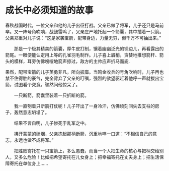 # 成长中必须知道的故事
春秋战国时代，一位父亲和他的儿子出征打战。父亲已做了将军，儿子还只是马前卒。又一阵号角吹响，战鼓雷鸣了，父亲庄严地托起一个箭囊，其中插着一只箭。父亲郑重对儿子说：“这是家袭宝箭，配带身边，力量无穷，但千万不可抽出来。”

　　那是一个极其精美的箭囊，厚牛皮打制，镶着幽幽泛光的铜边儿，再看露出的箭尾。一眼便能认定用上等的孔雀羽毛制作。儿子喜上眉梢，贪婪地推想箭杆、箭头的模样，耳旁仿佛嗖嗖地箭声掠过，敌方的主帅应声折马而毙.
  


果然，配带宝箭的儿子英勇非凡，所向披靡。当鸣金收兵的号角吹响时，儿子再也禁不住得胜的豪气，完全背弃了父亲的叮嘱，强烈的欲望驱赶着他呼一声就拔出宝箭，试图看个究竟。骤然间他惊呆了。
 
　　一只断箭，箭囊里装着一只折断的箭。
 
　　我一直刳着只断箭打仗呢！儿子吓出了一身冷汗，仿佛顷刻间失去支柱的房子，轰然意志坍塌了。
 
　　结果不言自明，儿子惨死于乱军之中。
 
　　拂开蒙蒙的硝烟，父亲拣起那柄断箭，沉重地啐一口道：“不相信自己的意志，永远也做不成将军。”
 
　　把胜败寄托在一只宝箭上，多么愚蠢，而当一个人把生命的核心与把柄交给别人，又多么危险！比如把希望寄托在儿女身上；把幸福寄托在丈夫身上；把生活保障寄托在单位身上……
